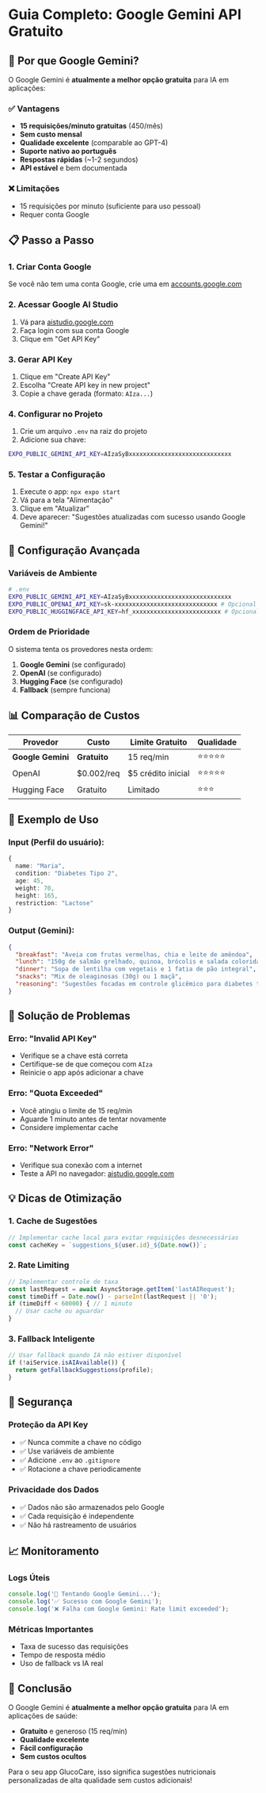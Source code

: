 # Guia Completo: Google Gemini API Gratuito

## 🚀 Por que Google Gemini?

O Google Gemini é **atualmente a melhor opção gratuita** para IA em aplicações:

### ✅ Vantagens
- **15 requisições/minuto gratuitas** (450/mês)
- **Sem custo mensal**
- **Qualidade excelente** (comparable ao GPT-4)
- **Suporte nativo ao português**
- **Respostas rápidas** (~1-2 segundos)
- **API estável** e bem documentada

### ❌ Limitações
- 15 requisições por minuto (suficiente para uso pessoal)
- Requer conta Google

## 📋 Passo a Passo

### 1. Criar Conta Google
Se você não tem uma conta Google, crie uma em [accounts.google.com](https://accounts.google.com)

### 2. Acessar Google AI Studio
1. Vá para [aistudio.google.com](https://aistudio.google.com/)
2. Faça login com sua conta Google
3. Clique em "Get API Key"

### 3. Gerar API Key
1. Clique em "Create API Key"
2. Escolha "Create API key in new project"
3. Copie a chave gerada (formato: `AIza...`)

### 4. Configurar no Projeto
1. Crie um arquivo `.env` na raiz do projeto
2. Adicione sua chave:

```bash
EXPO_PUBLIC_GEMINI_API_KEY=AIzaSyBxxxxxxxxxxxxxxxxxxxxxxxxxxxxx
```

### 5. Testar a Configuração
1. Execute o app: `npx expo start`
2. Vá para a tela "Alimentação"
3. Clique em "Atualizar"
4. Deve aparecer: "Sugestões atualizadas com sucesso usando Google Gemini!"

## 🔧 Configuração Avançada

### Variáveis de Ambiente
```bash
# .env
EXPO_PUBLIC_GEMINI_API_KEY=AIzaSyBxxxxxxxxxxxxxxxxxxxxxxxxxxxxx
EXPO_PUBLIC_OPENAI_API_KEY=sk-xxxxxxxxxxxxxxxxxxxxxxxxxxxxx # Opcional
EXPO_PUBLIC_HUGGINGFACE_API_KEY=hf_xxxxxxxxxxxxxxxxxxxxxxxxx # Opcional
```

### Ordem de Prioridade
O sistema tenta os provedores nesta ordem:
1. **Google Gemini** (se configurado)
2. **OpenAI** (se configurado)
3. **Hugging Face** (se configurado)
4. **Fallback** (sempre funciona)

## 📊 Comparação de Custos

| Provedor | Custo | Limite Gratuito | Qualidade |
|----------|-------|-----------------|-----------|
| **Google Gemini** | **Gratuito** | 15 req/min | ⭐⭐⭐⭐⭐ |
| OpenAI | $0.002/req | $5 crédito inicial | ⭐⭐⭐⭐⭐ |
| Hugging Face | Gratuito | Limitado | ⭐⭐⭐ |

## 🎯 Exemplo de Uso

### Input (Perfil do usuário):
```typescript
{
  name: "Maria",
  condition: "Diabetes Tipo 2",
  age: 45,
  weight: 70,
  height: 165,
  restriction: "Lactose"
}
```

### Output (Gemini):
```json
{
  "breakfast": "Aveia com frutas vermelhas, chia e leite de amêndoa",
  "lunch": "150g de salmão grelhado, quinoa, brócolis e salada colorida",
  "dinner": "Sopa de lentilha com vegetais e 1 fatia de pão integral",
  "snacks": "Mix de oleaginosas (30g) ou 1 maçã",
  "reasoning": "Sugestões focadas em controle glicêmico para diabetes tipo 2, sem lactose"
}
```

## 🚨 Solução de Problemas

### Erro: "Invalid API Key"
- Verifique se a chave está correta
- Certifique-se de que começou com `AIza`
- Reinicie o app após adicionar a chave

### Erro: "Quota Exceeded"
- Você atingiu o limite de 15 req/min
- Aguarde 1 minuto antes de tentar novamente
- Considere implementar cache

### Erro: "Network Error"
- Verifique sua conexão com a internet
- Teste a API no navegador: [aistudio.google.com](https://aistudio.google.com/)

## 💡 Dicas de Otimização

### 1. Cache de Sugestões
```typescript
// Implementar cache local para evitar requisições desnecessárias
const cacheKey = `suggestions_${user.id}_${Date.now()}`;
```

### 2. Rate Limiting
```typescript
// Implementar controle de taxa
const lastRequest = await AsyncStorage.getItem('lastAIRequest');
const timeDiff = Date.now() - parseInt(lastRequest || '0');
if (timeDiff < 60000) { // 1 minuto
  // Usar cache ou aguardar
}
```

### 3. Fallback Inteligente
```typescript
// Usar fallback quando IA não estiver disponível
if (!aiService.isAIAvailable()) {
  return getFallbackSuggestions(profile);
}
```

## 🔐 Segurança

### Proteção da API Key
- ✅ Nunca commite a chave no código
- ✅ Use variáveis de ambiente
- ✅ Adicione `.env` ao `.gitignore`
- ✅ Rotacione a chave periodicamente

### Privacidade dos Dados
- ✅ Dados não são armazenados pelo Google
- ✅ Cada requisição é independente
- ✅ Não há rastreamento de usuários

## 📈 Monitoramento

### Logs Úteis
```typescript
console.log('🔄 Tentando Google Gemini...');
console.log('✅ Sucesso com Google Gemini');
console.log('❌ Falha com Google Gemini: Rate limit exceeded');
```

### Métricas Importantes
- Taxa de sucesso das requisições
- Tempo de resposta médio
- Uso de fallback vs IA real

## 🎉 Conclusão

O Google Gemini é **atualmente a melhor opção gratuita** para IA em aplicações de saúde:

- **Gratuito** e generoso (15 req/min)
- **Qualidade excelente**
- **Fácil configuração**
- **Sem custos ocultos**

Para o seu app GlucoCare, isso significa sugestões nutricionais personalizadas de alta qualidade sem custos adicionais!
